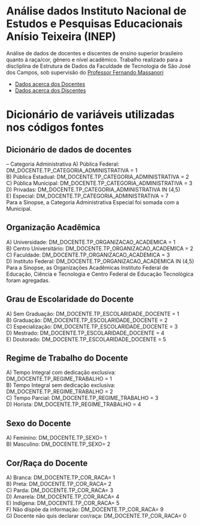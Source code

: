 # Análise dados Instituto Nacional de Estudos e Pesquisas Educacionais Anísio Teixeira (INEP)

Análise de dados de docentes e discentes de ensino superior brasileiro quanto à raça/cor, gênero e nível acadêmico.
Trabalho realizado para a discliplina de Estrutura de Dados da Faculdade de Tecnologia de São José dos Campos, sob supervisão do [Professor Fernando Massanori](https://github.com/fmasanori)

- [Dados acerca dos Docentes](https://github.com/CauaneAndrade/analise-dados-inep/blob/master/Dados_de_docentes.ipynb)
- [Dados acerca dos Discentes](https://github.com/CauaneAndrade/analise-dados-inep/blob/master/Dados_de_discentes.ipynb)

# Dicionário de variáveis utilizadas nos códigos fontes
## Dicionário de dados de docentes
– Categoria Administrativa
A) Pública Federal: DM_DOCENTE.TP_CATEGORIA_ADMINISTRATIVA = 1 <br>
B) Pública Estadual: DM_DOCENTE.TP_CATEGORIA_ADMINISTRATIVA = 2 <br>
C) Pública Municipal: DM_DOCENTE.TP_CATEGORIA_ADMINISTRATIVA = 3 <br>
D) Privadas: DM_DOCENTE.TP_CATEGORIA_ADMINISTRATIVA IN (4,5) <br>
E) Especial: DM_DOCENTE.TP_CATEGORIA_ADMINISTRATIVA = 7 <br>
Para a Sinopse, a Categoria Administrativa Especial foi somada com a Municipal.

## Organização Acadêmica
A) Universidade: DM_DOCENTE.TP_ORGANIZACAO_ACADEMICA = 1 <br>
B) Centro Universitário: DM_DOCENTE.TP_ORGANIZACAO_ACADEMICA = 2 <br>
C) Faculdade: DM_DOCENTE.TP_ORGANIZACAO_ACADEMICA = 3 <br>
D) Instituto Federal: DM_DOCENTE.TP_ORGANIZACAO_ACADEMICA IN (4,5) <br>
Para a Sinopse, as Organizações Acadêmicas Instituto Federal de Educação, Ciência e Tecnologia e Centro Federal de
Educação Tecnológica foram agregadas.

## Grau de Escolaridade do Docente
A) Sem Graduação: DM_DOCENTE.TP_ESCOLARIDADE_DOCENTE = 1 <br>
B) Graduação: DM_DOCENTE.TP_ESCOLARIDADE_DOCENTE = 2 <br>
C) Especialização: DM_DOCENTE.TP_ESCOLARIDADE_DOCENTE = 3 <br>
D) Mestrado: DM_DOCENTE.TP_ESCOLARIDADE_DOCENTE = 4 <br>
E) Doutorado: DM_DOCENTE.TP_ESCOLARIDADE_DOCENTE = 5

## Regime de Trabalho do Docente
A) Tempo Integral com dedicação exclusiva: DM_DOCENTE.TP_REGIME_TRABALHO = 1 <br>
B) Tempo Integral sem dedicação exclusiva: DM_DOCENTE.TP_REGIME_TRABALHO = 2 <br>
C) Tempo Parcial: DM_DOCENTE.TP_REGIME_TRABALHO = 3 <br>
D) Horista: DM_DOCENTE.TP_REGIME_TRABALHO = 4

## Sexo do Docente
A) Feminino: DM_DOCENTE.TP_SEXO= 1 <br>
B) Masculino: DM_DOCENTE.TP_SEXO= 2

## Cor/Raça do Docente
A) Branca: DM_DOCENTE.TP_COR_RACA= 1 <br>
B) Preta: DM_DOCENTE.TP_COR_RACA= 2 <br>
C) Parda: DM_DOCENTE.TP_COR_RACA= 3 <br>
D) Amarela: DM_DOCENTE.TP_COR_RACA= 4 <br>
E) Indígena: DM_DOCENTE.TP_COR_RACA= 5 <br>
F) Não dispõe da informação: DM_DOCENTE.TP_COR_RACA= 9 <br>
G) Docente não quis declarar cor/raça: DM_DOCENTE.TP_COR_RACA= 0

